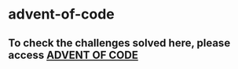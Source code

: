 # advent-of-code

## To check the challenges solved here, please access [ADVENT OF CODE](https://adventofcode.com)
